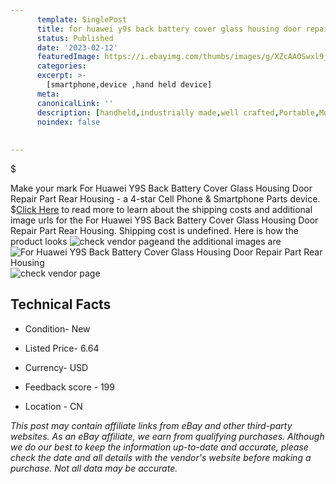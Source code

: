 ```yaml
---
      template: SinglePost
      title: for huawei y9s back battery cover glass housing door repair part rear housing
      status: Published
      date: '2023-02-12'
      featuredImage: https://i.ebayimg.com/thumbs/images/g/XZcAAOSwxl9jltnc/s-l225.jpg
      categories: 
      excerpt: >-
        [smartphone,device ,hand held device]
      meta:
      canonicalLink: ''
      description: [handheld,industrially made,well crafted,Portable,Mobile,Compact,Convenient,Lightweight,Maneuverable,Man-portable,Miniature,Carriable,Hand-held,Light,Holdable,Transportable,Mobile device,Pocket-sized,On-the-go,Wireless,Cordless,Compact size,Convenient size, smartphone,device ,hand held device]
      noindex: false
      
        
---
```

$

Make your mark For Huawei Y9S Back Battery Cover Glass Housing Door Repair Part Rear Housing - a 4-star Cell Phone & Smartphone Parts device.
$[Click Here](https://www.ebay.com/itm/385289651622?hash=item59b50d85a6%3Ag%3AXZcAAOSwxl9jltnc&mkevt=1&mkcid=1&mkrid=711-53200-19255-0&campid=%253CePNCampaignId%253E&customid=%253CreferenceId%253E&toolid=10049) to read more to learn about the shipping costs and additional image urls for the For Huawei Y9S Back Battery Cover Glass Housing Door Repair Part Rear Housing. Shipping cost is undefined. Here is how the product looks ![check vendor page](https://i.ebayimg.com/thumbs/images/g/XZcAAOSwxl9jltnc/s-l225.jpg)and the additional images are![For Huawei Y9S Back Battery Cover Glass Housing Door Repair Part Rear Housing](https://i.ebayimg.com/images/g/XZcAAOSwxl9jltnc/s-l960.jpg)![check vendor page](https://origin-galleryplus.ebayimg.com/ws/web/385289651622_2_0_1/225x225.jpg,https://origin-galleryplus.ebayimg.com/ws/web/385289651622_3_0_1/225x225.jpg,https://origin-galleryplus.ebayimg.com/ws/web/385289651622_4_0_1/225x225.jpg,https://origin-galleryplus.ebayimg.com/ws/web/385289651622_5_0_1/225x225.jpg,https://origin-galleryplus.ebayimg.com/ws/web/385289651622_6_0_1/225x225.jpg,https://origin-galleryplus.ebayimg.com/ws/web/385289651622_7_0_1/225x225.jpg,https://origin-galleryplus.ebayimg.com/ws/web/385289651622_8_0_1/225x225.jpg,https://origin-galleryplus.ebayimg.com/ws/web/385289651622_9_0_1/225x225.jpg,https://origin-galleryplus.ebayimg.com/ws/web/385289651622_10_0_1/225x225.jpg,https://origin-galleryplus.ebayimg.com/ws/web/385289651622_11_0_1/225x225.jpg,https://origin-galleryplus.ebayimg.com/ws/web/385289651622_12_0_1/225x225.jpg)



 ## Technical Facts 



     
      

 - Condition- New 


      

 - Listed Price- 6.64 


      

 - Currency- USD 


      

 - Feedback score - 199 


      

 - Location - CN 


      
      

 *_This post may contain affiliate links from eBay and other third-party websites. As an eBay affiliate, we earn from qualifying purchases. Although we do our best to keep the information up-to-date and accurate, please check the date and all details with the vendor's website before making a purchase. Not all data may be accurate._*






